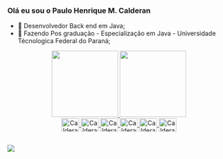 ### Olá eu sou o Paulo Henrique M. Calderan
- 🔭 Desenvolvedor Back end em Java; 
- 🌱 Fazendo Pos graduação - Especialização em Java -  Universidade Técnologica Federal do Paraná;

<div align="center">
  <a href="https://github.com/calderanph">
  <img height="150em" src="https://github-readme-stats.vercel.app/api?username=calderanph&show_icons=true&theme=dark&include_all_commits=true&count_private=true"/>
  <img height="150em" src="https://github-readme-stats.vercel.app/api/top-langs/?username=calderanph&layout=compact&langs_count=7&theme=dark"/> 

<div>
</div>
  <img align="center" alt="Calderan-Java" height="30" width="40" src="https://cdn.jsdelivr.net/gh/devicons/devicon/icons/java/java-original.svg">
  <img align="center" alt="Calderan-Spring" height="30" width="40" src="https://cdn.jsdelivr.net/gh/devicons/devicon/icons/spring/spring-original.svg">
  <img align="center" alt="Calderan-SQL" height="30" width="40" src="https://cdn.jsdelivr.net/gh/devicons/devicon/icons/mysql/mysql-original.svg">
  <img align="center" alt="Calderan-Postgres" height="30" width="40" src="https://cdn.jsdelivr.net/gh/devicons/devicon/icons/docker/docker-original.svg" />
  <img align="center" alt="Calderan-Postgres" height="30" width="40" src="https://cdn.jsdelivr.net/gh/devicons/devicon/icons/postgresql/postgresql-original.svg" />
  <img align="center" alt="Calderan-Postman" height="30" width="40" src="https://www.vectorlogo.zone/logos/getpostman/getpostman-icon.svg" />
  
</div>


##
<div> 
  <a href="https://www.linkedin.com/in/paulo-henrique-m-calderan-a80580161/" target="_blank"><img src="https://img.shields.io/badge/-LinkedIn-%230077B5?style=for-the-badge&logo=linkedin&logoColor=white" target="_blank"></a> 
 
</div>






